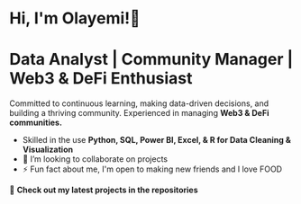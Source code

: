 # Hi, I'm Olayemi!👋
# Data Analyst | Community Manager | Web3 & DeFi Enthusiast 

Committed to continuous learning, making data-driven decisions, and building a thriving community. 
Experienced in managing **Web3 & DeFi communities.**
- Skilled in the use **Python, SQL, Power BI, Excel, & R for Data Cleaning & Visualization**
- 💞️ I’m looking to collaborate on projects
- ⚡ Fun fact about me, I'm open to making new friends and I love FOOD
  
🚀 **Check out my latest projects in the repositories** 
<!---
theOlayems/theOlayems is a ✨ special ✨ repository because its `README.md` (this file) appears on your GitHub profile.
You can click the Preview link to take a look at your changes.
--->
